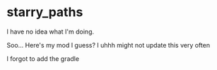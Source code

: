 # starry_paths
I have no idea what I'm doing.

Soo... Here's my mod I guess?
I uhhh might not update this very often

I forgot to add the gradle
